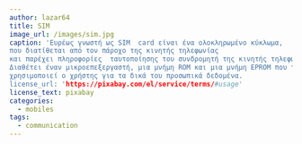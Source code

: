 ```yaml
---
author: lazar64
title: SIM 
image_url: /images/sim.jpg
caption: 'Ευρέως γνωστή ως SIM  card είναι ένα ολοκληρωμένο κύκλωμα,
που διατίθεται από τον πάροχο της κινητής τηλεφωνίας  
και παρέχει πληροφορίες  ταυτοποίησης του συνδρομητή της κινητής τηλεφωνίας. 
Διαθέτει έναν μικροεπεξεργαστή, μια μνήμη ROM και μια μνήμη EPROM που την 
χρησιμοποιεί ο χρήστης για τα δικά του προσωπικά δεδομένα.
license_url: 'https://pixabay.com/el/service/terms/#usage'
license_text: pixabay
categories:
  - mobiles
tags:
  - communication
---
```

